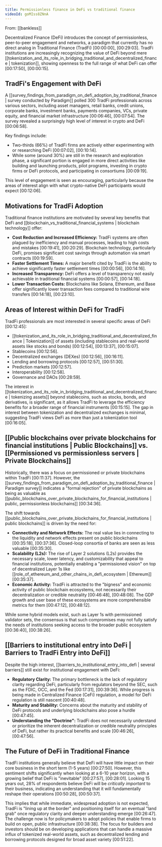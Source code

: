 ```yaml
---
title: Permissionless finance in DeFi vs traditional finance
videoId: goMIss8ZNnA
---
```


From: [[bankless]] <br/> 

Decentralized Finance (DeFi) introduces the concept of permissionless, peer-to-peer engagement and networks, a paradigm that currently has no direct analog in Traditional Finance (TradFi) <a class="yt-timestamp" data-t="00:00:00">[00:00:00]</a>, <a class="yt-timestamp" data-t="00:29:03">[00:29:03]</a>. TradFi institutions are increasingly recognizing the value of DeFi beyond mere [[tokenization_and_its_role_in_bridging_traditional_and_decentralized_finance | tokenization]], showing openness to the full range of what DeFi can offer <a class="yt-timestamp" data-t="00:17:50">[00:17:50]</a>, <a class="yt-timestamp" data-t="00:00:15">[00:00:15]</a>.

## TradFi's Engagement with DeFi

A [[survey_findings_from_paradigm_on_defi_adoption_by_traditional_finance | survey conducted by Paradigm]] polled 300 TradFi professionals across various sectors, including asset managers, retail banks, credit unions, corporate banks, investment banks, payments companies, VCs, private equity, and financial market infrastructure <a class="yt-timestamp" data-t="00:06:46">[00:06:46]</a>, <a class="yt-timestamp" data-t="00:07:54">[00:07:54]</a>. The survey revealed a surprisingly high level of interest in crypto and DeFi <a class="yt-timestamp" data-t="00:06:58">[00:06:58]</a>.

Key findings include:
*   Two-thirds (66%) of TradFi firms are actively either experimenting with or researching DeFi <a class="yt-timestamp" data-t="00:07:02">[00:07:02]</a>, <a class="yt-timestamp" data-t="00:10:14">[00:10:14]</a>.
*   While some (around 30%) are still in the research and exploration phase, a significant portion is engaged in more direct activities like building and launching products, pilot programs, investing in crypto firms or DeFi protocols, and participating in consortiums <a class="yt-timestamp" data-t="00:09:19">[00:09:19]</a>.

This level of engagement is seen as encouraging, particularly because the areas of interest align with what crypto-native DeFi participants would expect <a class="yt-timestamp" data-t="00:12:06">[00:12:06]</a>.

## Motivations for TradFi Adoption

Traditional finance institutions are motivated by several key benefits that DeFi and [[blockchain_vs_traditional_financial_systems | blockchain technology]] offer:
*   **Cost Reduction and Increased Efficiency:** TradFi systems are often plagued by inefficiency and manual processes, leading to high costs and mistakes <a class="yt-timestamp" data-t="00:19:41">[00:19:41]</a>, <a class="yt-timestamp" data-t="00:20:29">[00:20:29]</a>. Blockchain technology, particularly DeFi, promises significant cost savings through automation via smart contracts <a class="yt-timestamp" data-t="00:19:59">[00:19:59]</a>.
*   **Faster Settlement Times:** A major benefit cited by TradFi is the ability to achieve significantly faster settlement times <a class="yt-timestamp" data-t="00:00:56">[00:00:56]</a>, <a class="yt-timestamp" data-t="00:14:16">[00:14:16]</a>.
*   **Increased Transparency:** DeFi offers a level of transparency not easily achievable in traditional financial systems <a class="yt-timestamp" data-t="00:00:57">[00:00:57]</a>, <a class="yt-timestamp" data-t="00:14:18">[00:14:18]</a>.
*   **Lower Transaction Costs:** Blockchains like Solana, Ethereum, and Base offer significantly lower transaction fees compared to traditional wire transfers <a class="yt-timestamp" data-t="00:14:18">[00:14:18]</a>, <a class="yt-timestamp" data-t="00:23:10">[00:23:10]</a>.

## Areas of Interest within DeFi for TradFi

TradFi professionals are most interested in several specific areas of DeFi <a class="yt-timestamp" data-t="00:12:45">[00:12:45]</a>:
*   [[tokenization_and_its_role_in_bridging_traditional_and_decentralized_finance | Tokenization]] of assets (including stablecoins and real-world assets like stocks and bonds) <a class="yt-timestamp" data-t="00:12:54">[00:12:54]</a>, <a class="yt-timestamp" data-t="00:13:37">[00:13:37]</a>, <a class="yt-timestamp" data-t="00:15:07">[00:15:07]</a>.
*   Stablecoins <a class="yt-timestamp" data-t="00:12:56">[00:12:56]</a>.
*   Decentralized exchanges (DEXes) <a class="yt-timestamp" data-t="00:12:56">[00:12:56]</a>, <a class="yt-timestamp" data-t="00:16:11">[00:16:11]</a>.
*   Lending and borrowing protocols <a class="yt-timestamp" data-t="00:12:57">[00:12:57]</a>, <a class="yt-timestamp" data-t="00:51:30">[00:51:30]</a>.
*   Prediction markets <a class="yt-timestamp" data-t="00:12:57">[00:12:57]</a>.
*   Interoperability <a class="yt-timestamp" data-t="00:12:58">[00:12:58]</a>.
*   Governance and DAOs <a class="yt-timestamp" data-t="00:28:59">[00:28:59]</a>.

The interest in [[tokenization_and_its_role_in_bridging_traditional_and_decentralized_finance | tokenizing assets]] beyond stablecoins, such as stocks, bonds, and derivatives, is significant, as it allows TradFi to leverage the efficiency benefits for a broader range of financial instruments <a class="yt-timestamp" data-t="00:15:15">[00:15:15]</a>. The gap in interest between tokenization and decentralized exchanges is minimal, suggesting TradFi views DeFi as more than just a tokenization tool <a class="yt-timestamp" data-t="00:16:05">[00:16:05]</a>.

## [[Public blockchains over private blockchains for financial institutions | Public Blockchains]] vs. [[Permissioned vs permissionless servers | Private Blockchains]]

Historically, there was a focus on permissioned or private blockchains within TradFi <a class="yt-timestamp" data-t="00:11:37">[00:11:37]</a>. However, the [[survey_findings_from_paradigm_on_defi_adoption_by_traditional_finance | Paradigm survey]] indicates a "formal rejection" of private blockchains as being as valuable as [[public_blockchains_over_private_blockchains_for_financial_institutions | public, permissionless blockchains]] <a class="yt-timestamp" data-t="00:34:36">[00:34:36]</a>.

The shift towards [[public_blockchains_over_private_blockchains_for_financial_institutions | public blockchains]] is driven by the need for:
*   **Connectivity and Network Effects:** The real value lies in connecting to the liquidity and network effects present on public blockchains <a class="yt-timestamp" data-t="00:35:18">[00:35:18]</a>, <a class="yt-timestamp" data-t="00:37:36">[00:37:36]</a>. Closed-loop consortia of banks are seen as less valuable <a class="yt-timestamp" data-t="00:35:30">[00:35:30]</a>.
*   **Scalability (L2s):** The rise of Layer 2 solutions (L2s) provides the necessary scale, lower latency, and customizability that appeal to financial institutions, potentially enabling a "permissioned vision" on top of decentralized Layer 1s like [[role_of_ethereum_and_other_chains_in_defi_ecosystem | Ethereum]] <a class="yt-timestamp" data-t="00:35:37">[00:35:37]</a>.
*   **Economic Activity:** TradFi is attracted to the "bigness" and economic activity of public blockchain ecosystems, not necessarily their decentralization or credible neutrality <a class="yt-timestamp" data-t="00:46:48">[00:46:48]</a>, <a class="yt-timestamp" data-t="00:48:08">[00:48:08]</a>. The GDP growth and user base of these ecosystems are more comprehensible metrics for them <a class="yt-timestamp" data-t="00:47:12">[00:47:12]</a>, <a class="yt-timestamp" data-t="00:48:12">[00:48:12]</a>.

While some hybrid models exist, such as Layer 1s with permissioned validator sets, the consensus is that such compromises may not fully satisfy the needs of institutions seeking access to the broader public ecosystem <a class="yt-timestamp" data-t="00:36:40">[00:36:40]</a>, <a class="yt-timestamp" data-t="00:38:26">[00:38:26]</a>.

## [[Barriers to institutional entry into DeFi | Barriers to TradFi Entry into DeFi]]

Despite the high interest, [[barriers_to_institutional_entry_into_defi | several barriers]] still exist for institutional engagement with DeFi:
*   **Regulatory Clarity:** The primary bottleneck is the lack of regulatory clarity regarding DeFi, particularly from regulators beyond the SEC, such as the FDIC, OCC, and the Fed <a class="yt-timestamp" data-t="00:17:31">[00:17:31]</a>, <a class="yt-timestamp" data-t="00:39:36">[00:39:36]</a>. While progress is being made in Centralized Finance (CeFi) regulation, a model for DeFi regulation is still nascent <a class="yt-timestamp" data-t="00:40:48">[00:40:48]</a>.
*   **Maturity and Stability:** Concerns about the maturity and stability of DeFi protocols and underlying blockchains also pose a hurdle <a class="yt-timestamp" data-t="00:47:45">[00:47:45]</a>.
*   **Understanding the "Doctrine":** TradFi does not necessarily understand or prioritize the inherent decentralization or credible neutrality principles of DeFi, but rather its practical benefits and scale <a class="yt-timestamp" data-t="00:46:26">[00:46:26]</a>, <a class="yt-timestamp" data-t="00:47:56">[00:47:56]</a>.

## The Future of DeFi in Traditional Finance

TradFi institutions generally believe that DeFi will have little impact on their core business in the short term (1-5 years) <a class="yt-timestamp" data-t="00:27:50">[00:27:50]</a>. However, this sentiment shifts significantly when looking at a 6-10 year horizon, with a growing belief that DeFi is "inevitable" <a class="yt-timestamp" data-t="00:27:57">[00:27:57]</a>, <a class="yt-timestamp" data-t="00:28:01">[00:28:01]</a>. Looking 15 years out, 28% of respondents believe DeFi will be *critically important* to their business, indicating an understanding that it will fundamentally reshape their operations <a class="yt-timestamp" data-t="00:50:28">[00:50:28]</a>, <a class="yt-timestamp" data-t="00:50:37">[00:50:37]</a>.

This implies that while immediate, widespread adoption is not expected, TradFi is "lining up at the border" and positioning itself for an eventual "land grab" once regulatory clarity and deeper understanding emerge <a class="yt-timestamp" data-t="00:26:47">[00:26:47]</a>. The challenge now is for policymakers to adopt policies that enable firms to build on open, public infrastructure <a class="yt-timestamp" data-t="00:38:38">[00:38:38]</a>. The focus for builders and investors should be on developing applications that can handle a massive influx of tokenized real-world assets, such as decentralized lending and borrowing protocols designed for broad asset variety <a class="yt-timestamp" data-t="00:51:22">[00:51:22]</a>.